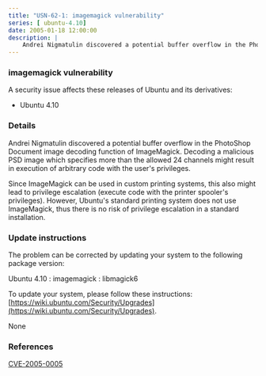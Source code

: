 ```yaml
---
title: "USN-62-1: imagemagick vulnerability"
series: [ ubuntu-4.10]
date: 2005-01-18 12:00:00
description: |
    Andrei Nigmatulin discovered a potential buffer overflow in the PhotoShop Document image decoding function of ImageMagick. Decoding a malicious PSD image which specifies more than the allowed 24 channels might result in execution of arbitrary code with the user&#39;s privileges.
--- 
```

 
### imagemagick vulnerability

A security issue affects these releases of Ubuntu and its derivatives:

* Ubuntu 4.10

### Details

Andrei Nigmatulin discovered a potential buffer overflow in the PhotoShop Document image decoding function of ImageMagick. Decoding a malicious PSD image which specifies more than the allowed 24 channels might result in execution of arbitrary code with the user&#39;s privileges.

Since ImageMagick can be used in custom printing systems, this also might lead to privilege escalation (execute code with the printer spooler&#39;s privileges). However, Ubuntu&#39;s standard printing system does not use ImageMagick, thus there is no risk of privilege escalation in a standard installation.

### Update instructions

The problem can be corrected by updating your system to the following package version:

Ubuntu 4.10
 : imagemagick 
 : libmagick6 

To update your system, please follow these instructions: [https://wiki.ubuntu.com/Security/Upgrades](https://wiki.ubuntu.com/Security/Upgrades).

None

### References

 [CVE-2005-0005](http://people.ubuntu.com/~ubuntu-security/cve/CVE-2005-0005)
 
